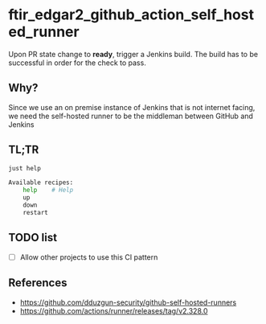 # ftir_edgar2_github_action_self_hosted_runner
Upon PR state change to **ready**, trigger a Jenkins build. The build has to be successful in order for the check to pass.

## Why?
Since we use an on premise instance of Jenkins that is not internet facing, we need the self-hosted runner to be the middleman between GitHub and Jenkins

## TL;TR
```bash
just help

Available recipes:
    help    # Help
    up
    down
    restart
```

## TODO list
- [ ] Allow other projects to use this CI pattern

## References
- https://github.com/dduzgun-security/github-self-hosted-runners
- https://github.com/actions/runner/releases/tag/v2.328.0

